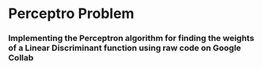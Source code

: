 # Perceptro Problem
### Implementing the Perceptron algorithm for finding the weights of a Linear Discriminant function using raw code on Google Collab
